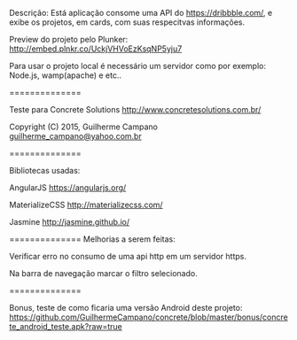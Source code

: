 
Descrição:
Está aplicação consome uma API do https://dribbble.com/, e exibe os projetos, em cards, com suas respecitvas informações. 

Preview do projeto pelo Plunker: 
http://embed.plnkr.co/UckjVHVoEzKsqNP5yju7

Para usar o projeto local é necessário um servidor como por exemplo:
Node.js, wamp(apache) e etc..


==============

Teste para Concrete Solutions http://www.concretesolutions.com.br/

Copyright (C) 2015, Guilherme Campano <guilherme_campano@yahoo.com.br>

==============

Bibliotecas usadas:

AngularJS https://angularjs.org/

MaterializeCSS http://materializecss.com/

Jasmine http://jasmine.github.io/

==============
Melhorias a serem feitas:

Verificar erro no consumo de uma api http em um servidor https.

Na barra de navegação marcar o filtro selecionado.

==============

Bonus, teste de como ficaria uma versão Android deste projeto:
https://github.com/GuilhermeCampano/concrete/blob/master/bonus/concrete_android_teste.apk?raw=true
